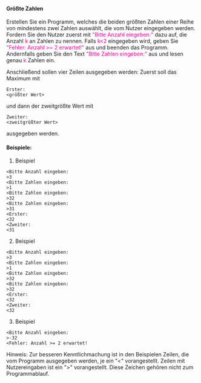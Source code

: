 #### Größte Zahlen
Erstellen Sie ein Programm, welches die beiden größten Zahlen einer Reihe von mindestens zwei Zahlen auswählt, die vom Nutzer eingegeben werden. Fordern Sie den Nutzer zuerst mit <Span style="color: #FF00A2" > "Bitte Anzahl eingeben:" </Span>  dazu auf, die Anzahl <Span style="color: #FF00A2" > k </Span> an Zahlen zu nennen. Falls <Span style="color: #FF00A2" > k<2 </Span>  eingegeben wird, geben Sie <Span style="color: #FF00A2" > "Fehler: Anzahl >= 2 erwartet!" </Span>  aus und beenden das Programm. Andernfalls geben Sie den Text <Span style="color: #FF00A2" > "Bitte Zahlen eingeben:" </Span> aus und lesen genau <Span style="color: #FF00A2" > k </Span>  Zahlen ein.

Anschließend sollen vier Zeilen ausgegeben werden: Zuerst soll das Maximum mit
```
Erster: 
<größter Wert>
```
und dann der zweitgrößte Wert mit
```
Zweiter: 
<zweitgrößter Wert>
```
ausgegeben werden.

#### Beispiele:
1. Beispiel 
```
<Bitte Anzahl eingeben:
>3
<Bitte Zahlen eingeben:
>1
<Bitte Zahlen eingeben:
>32
<Bitte Zahlen eingeben:
>31
<Erster: 
<32
<Zweiter: 
<31
```
2. Beispiel 
```
<Bitte Anzahl eingeben:
>3
<Bitte Zahlen eingeben:
>1
<Bitte Zahlen eingeben:
>32
<Bitte Zahlen eingeben:
>32
<Erster: 
<32
<Zweiter: 
<32
```
3. Beispiel 
```
<Bitte Anzahl eingeben:
>-32
<Fehler: Anzahl >= 2 erwartet!
```

Hinweis: Zur besseren Kenntlichmachung ist in den Beispielen Zeilen, die vom Programm ausgegeben werden, je ein "<" vorangestellt. Zeilen mit Nutzereingaben ist ein ">" vorangestellt. Diese Zeichen gehören nicht zum Programmablauf.



